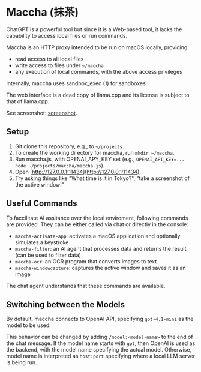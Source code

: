Maccha (抹茶)
===

ChatGPT is a powerful tool but since it is a Web-based tool, it lacks the capability to access local files or run commands.

Maccha is an HTTP proxy intended to be run on macOS locally, providing:

* read access to all local files
* write access to files under `~/maccha`
* any execution of local commands, with the above access privileges

Internally, maccha uses sandbox_exec (1) for sandboxes.

The web interface is a dead copy of llama.cpp and its license is subject to that of llama.cpp.

See screenshot: [screenshot](https://raw.githubusercontent.com/kazuho/maccha/230463d97947fa8b051bd02f7ad2bbded1aa8ff4/doc/assets/screenshot.png).



Setup
---

1. Git clone this repository, e.g., to `~/projects`.
2. To create the working directory for maccha, run `mkdir ~/maccha`.
3. Run maccha.js, with OPENAI_APY_KEY set (e.g., `OPENAI_API_KEY=... node ~/projects/maccha/maccha.js`).
4. Open [http://127.0.0.1:11434](http://127.0.0.1:11434).
5. Try asking things like "What time is it in Tokyo?", "take a screenshot of the active window!"

Useful Commands
---

To faccilitate AI assitance over the local enviroment, following commands are provided. They can be either called via chat or directly in the console:

* `maccha-activate-app`: activates a macOS application and optionally simulates a keystroke
* `maccha-filter`: an AI agent that processes data and returns the result (can be used to filter data)
* `maccha-ocr`: an OCR program that converts images to text
* `maccha-windowcapture`: captures the active window and saves it as an image

The chat agent understands that these commands are available.

Switching between the Models
---

By default, maccha connects to OpenAI API, specifying `gpt-4.1-mini` as the model to be used.

This behavior can be changed by adding `/model:<model-name>` to the end of the chat message.
If the model name starts with `gpt`, then OpenAI is used as the backend, with the model name specifying the actual model.
Otherwise, model name is interpreted as `host:port` specifying where a local LLM server is being run.
